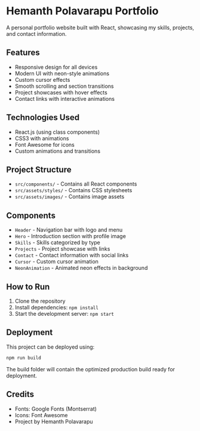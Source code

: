 # Hemanth Polavarapu Portfolio

A personal portfolio website built with React, showcasing my skills, projects, and contact information.

## Features

- Responsive design for all devices
- Modern UI with neon-style animations
- Custom cursor effects
- Smooth scrolling and section transitions
- Project showcases with hover effects
- Contact links with interactive animations

## Technologies Used

- React.js (using class components)
- CSS3 with animations
- Font Awesome for icons
- Custom animations and transitions

## Project Structure

- `src/components/` - Contains all React components
- `src/assets/styles/` - Contains CSS stylesheets
- `src/assets/images/` - Contains image assets

## Components

- `Header` - Navigation bar with logo and menu
- `Hero` - Introduction section with profile image
- `Skills` - Skills categorized by type
- `Projects` - Project showcase with links
- `Contact` - Contact information with social links
- `Cursor` - Custom cursor animation
- `NeonAnimation` - Animated neon effects in background

## How to Run

1. Clone the repository
2. Install dependencies: `npm install`
3. Start the development server: `npm start`

## Deployment

This project can be deployed using:

```bash
npm run build
```

The build folder will contain the optimized production build ready for deployment.

## Credits

- Fonts: Google Fonts (Montserrat)
- Icons: Font Awesome
- Project by Hemanth Polavarapu
